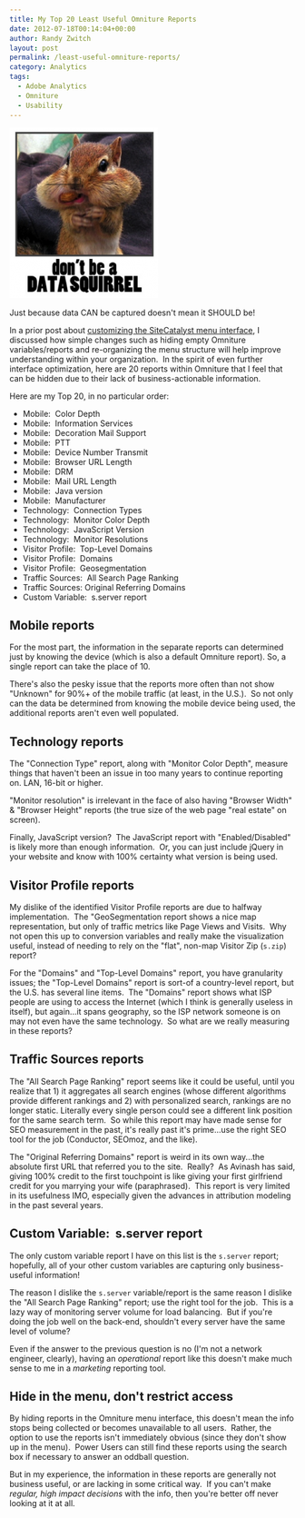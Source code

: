 ```yaml
---
title: My Top 20 Least Useful Omniture Reports
date: 2012-07-18T00:14:04+00:00
author: Randy Zwitch
layout: post
permalink: /least-useful-omniture-reports/
category: Analytics
tags:
  - Adobe Analytics
  - Omniture
  - Usability
---
```

![data-squirrel](/wp-content/uploads/2012/07/data-squirrel-262x300.png)

<p class="wp-caption-text">
Just because data CAN be captured doesn't mean it SHOULD be!
</p>

In a prior post about [customizing the SiteCatalyst menu interface](http://randyzwitch.com/customize-adobe-sitecatalyst-menu/ "For maximum user understanding, customize the SiteCatalyst menu"), I discussed how simple changes such as hiding empty Omniture variables/reports and re-organizing the menu structure will help improve understanding within your organization.  In the spirit of even further interface optimization, here are 20 reports within Omniture that I feel that can be hidden due to their lack of business-actionable information.

Here are my Top 20, in no particular order:

  * Mobile:  Color Depth
  * Mobile:  Information Services
  * Mobile:  Decoration Mail Support
  * Mobile:  PTT
  * Mobile:  Device Number Transmit
  * Mobile:  Browser URL Length
  * Mobile:  DRM
  * Mobile:  Mail URL Length
  * Mobile:  Java version
  * Mobile:  Manufacturer
  * Technology:  Connection Types
  * Technology:  Monitor Color Depth
  * Technology:  JavaScript Version
  * Technology:  Monitor Resolutions
  * Visitor Profile:  Top-Level Domains
  * Visitor Profile:  Domains
  * Visitor Profile:  Geosegmentation
  * Traffic Sources:  All Search Page Ranking
  * Traffic Sources: Original Referring Domains
  * Custom Variable:  s.server report

## Mobile reports

For the most part, the information in the separate reports can determined just by knowing the device (which is also a default Omniture report). So, a single report can take the place of 10.

There's also the pesky issue that the reports more often than not show "Unknown" for 90%+ of the mobile traffic (at least, in the U.S.).  So not only can the data be determined from knowing the mobile device being used, the additional reports aren't even well populated.

## Technology reports

The "Connection Type" report, along with "Monitor Color Depth", measure things that haven't been an issue in too many years to continue reporting on. LAN, 16-bit or higher.

"Monitor resolution" is irrelevant in the face of also having "Browser Width" & "Browser Height" reports (the true size of the web page "real estate" on screen).

Finally, JavaScript version?  The JavaScript report with "Enabled/Disabled" is likely more than enough information.  Or, you can just include jQuery in your website and know with 100% certainty what version is being used.

## Visitor Profile reports

My dislike of the identified Visitor Profile reports are due to halfway implementation.  The "GeoSegmentation report shows a nice map representation, but only of traffic metrics like Page Views and Visits.  Why not open this up to conversion variables and really make the visualization useful, instead of needing to rely on the "flat", non-map Visitor Zip (`s.zip`) report?

For the "Domains" and "Top-Level Domains" report, you have granularity issues; the "Top-Level Domains" report is sort-of a country-level report, but the U.S. has several line items.  The "Domains" report shows what ISP people are using to access the Internet (which I think is generally useless in itself), but again...it spans geography, so the ISP network someone is on may not even have the same technology.  So what are we really measuring in these reports?

## Traffic Sources reports

The "All Search Page Ranking" report seems like it could be useful, until you realize that 1) it aggregates all search engines (whose different algorithms provide different rankings and 2) with personalized search, rankings are no longer static. Literally every single person could see a different link position for the same search term.  So while this report may have made sense for SEO measurement in the past, it's really past it's prime...use the right SEO tool for the job (Conductor, SEOmoz, and the like).

The "Original Referring Domains" report is weird in its own way...the absolute first URL that referred you to the site.  Really?  As Avinash has said, giving 100% credit to the first touchpoint is like giving your first girlfriend credit for you marrying your wife (paraphrased).  This report is very limited in its usefulness IMO, especially given the advances in attribution modeling in the past several years.

## Custom Variable:  s.server report

The only custom variable report I have on this list is the `s.server` report; hopefully, all of your other custom variables are capturing only business-useful information!

The reason I dislike the `s.server` variable/report is the same reason I dislike the "All Search Page Ranking" report; use the right tool for the job.  This is a lazy way of monitoring server volume for load balancing.  But if you're doing the job well on the back-end, shouldn't every server have the same level of volume?

Even if the answer to the previous question is no (I'm not a network engineer, clearly), having an _operational_ report like this doesn't make much sense to me in a _marketing_ reporting tool.

## Hide in the menu, don't restrict access

By hiding reports in the Omniture menu interface, this doesn't mean the info stops being collected or becomes unavailable to all users.  Rather, the option to use the reports isn't immediately obvious (since they don't show up in the menu).  Power Users can still find these reports using the search box if necessary to answer an oddball question.

But in my experience, the information in these reports are generally not business useful, or are lacking in some critical way.  If you can't make _regular, high impact decisions_ with the info, then you're better off never looking at it at all.
